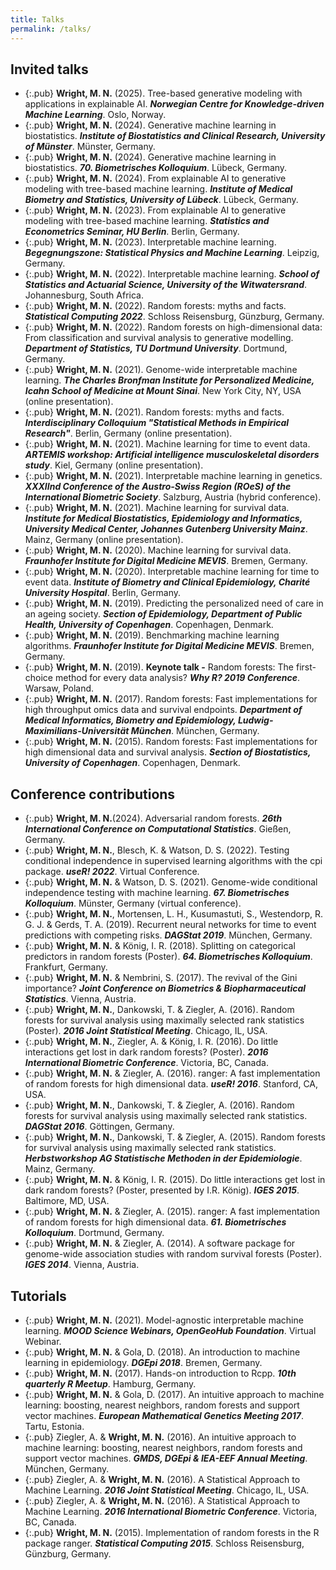 ```yaml
---
title: Talks
permalink: /talks/
---
```

 
## Invited talks
* {:.pub} **Wright, M. N.** (2025). Tree-based generative modeling with applications in explainable AI. ***Norwegian Centre for Knowledge-driven Machine Learning***. Oslo, Norway.
* {:.pub} **Wright, M. N.** (2024). Generative machine learning in biostatistics. ***Institute of Biostatistics and Clinical Research, University of Münster***. Münster, Germany.
* {:.pub} **Wright, M. N.** (2024). Generative machine learning in biostatistics. ***70. Biometrisches Kolloquium***. Lübeck, Germany.
* {:.pub} **Wright, M. N.** (2024). From explainable AI to generative modeling with tree-based machine learning. ***Institute of Medical Biometry and Statistics, University of Lübeck***. Lübeck, Germany.
* {:.pub} **Wright, M. N.** (2023). From explainable AI to generative modeling with tree-based machine learning. ***Statistics and Econometrics Seminar, HU Berlin***. Berlin, Germany.
* {:.pub} **Wright, M. N.** (2023). Interpretable machine learning. ***Begegnungszone: Statistical Physics and Machine Learning***. Leipzig, Germany.
* {:.pub} **Wright, M. N.** (2022). Interpretable machine learning. ***School of Statistics and Actuarial Science, University of the Witwatersrand***. Johannesburg, South Africa.
* {:.pub} **Wright, M. N.** (2022). Random forests: myths and facts. ***Statistical Computing 2022***. Schloss Reisensburg, Günzburg, Germany.
* {:.pub} **Wright, M. N.** (2022). Random forests on high-dimensional data: From classification and survival analysis to generative modelling. ***Department of Statistics, TU Dortmund University***. Dortmund, Germany.
* {:.pub} **Wright, M. N.** (2021). Genome-wide interpretable machine learning. ***The Charles Bronfman Institute for Personalized Medicine, Icahn School of Medicine at Mount Sinai***. New York City, NY, USA (online presentation).
* {:.pub} **Wright, M. N.** (2021). Random forests: myths and facts. ***Interdisciplinary Colloquium "Statistical Methods in Empirical Research"***. Berlin, Germany (online presentation).
* {:.pub} **Wright, M. N.** (2021). Machine learning for time to event data. ***ARTEMIS workshop: Artificial intelligence musculoskeletal disorders study***. Kiel, Germany (online presentation).
* {:.pub} **Wright, M. N.** (2021). Interpretable machine learning in genetics. ***XXXIInd Conference of the Austro-Swiss Region (ROeS) of the International Biometric Society***. Salzburg, Austria (hybrid conference).
* {:.pub} **Wright, M. N.** (2021). Machine learning for survival data. ***Institute for Medical Biostatistics, Epidemiology and Informatics, University Medical Center, Johannes Gutenberg University Mainz***. Mainz, Germany (online presentation).
* {:.pub} **Wright, M. N.** (2020). Machine learning for survival data. ***Fraunhofer Institute for Digital Medicine MEVIS***. Bremen, Germany.
* {:.pub} **Wright, M. N.** (2020). Interpretable machine learning for time to event data. ***Institute of Biometry and Clinical Epidemiology, Charité University Hospital***. Berlin, Germany.
* {:.pub} **Wright, M. N.** (2019). Predicting the personalized need of care in an ageing society. ***Section of Epidemiology, Department of Public Health, University of Copenhagen***. Copenhagen, Denmark.
* {:.pub} **Wright, M. N.** (2019). Benchmarking machine learning algorithms. ***Fraunhofer Institute for Digital Medicine MEVIS***. Bremen, Germany.
* {:.pub} **Wright, M. N.** (2019). **Keynote talk -** Random forests: The first-choice method for every data analysis? ***Why R? 2019 Conference***. Warsaw, Poland.
* {:.pub} **Wright, M. N.** (2017). Random forests: Fast implementations for high throughput omics data and survival endpoints. ***Department of Medical Informatics, Biometry and Epidemiology, Ludwig-Maximilians-Universität München***. München, Germany.
* {:.pub} **Wright, M. N.** (2015). Random forests: Fast implementations for high dimensional data and survival analysis. ***Section of Biostatistics, University of Copenhagen***. Copenhagen, Denmark.

## Conference contributions
* {:.pub} **Wright, M. N.**(2024). Adversarial random forests. ***26th International Conference on Computational Statistics***. Gießen, Germany.
* {:.pub} **Wright, M. N.**, Blesch, K. & Watson, D. S. (2022). Testing conditional independence in supervised learning algorithms with the cpi package. ***useR! 2022***. Virtual Conference.
* {:.pub} **Wright, M. N.** & Watson, D. S. (2021). Genome-wide conditional independence testing with machine learning. ***67. Biometrisches Kolloquium***. Münster, Germany (virtual conference).
* {:.pub} **Wright, M. N.**, Mortensen, L. H., Kusumastuti, S., Westendorp, R. G. J. & Gerds, T. A. (2019). Recurrent neural networks for time to event predictions with competing risks. ***DAGStat 2019***. München, Germany.
* {:.pub} **Wright, M. N.** & König, I. R. (2018). Splitting on categorical predictors in random forests (Poster). ***64. Biometrisches Kolloquium***. Frankfurt, Germany.
* {:.pub} **Wright, M. N.** & Nembrini, S. (2017). The revival of the Gini importance? ***Joint Conference on Biometrics & Biopharmaceutical Statistics***. Vienna, Austria.
* {:.pub} **Wright, M. N.**, Dankowski, T. & Ziegler, A. (2016). Random forests for survival analysis using maximally selected rank statistics (Poster). ***2016 Joint Statistical Meeting***. Chicago, IL, USA.
* {:.pub} **Wright, M. N.**, Ziegler, A. & König, I. R. (2016). Do little interactions get lost in dark random forests? (Poster). ***2016 International Biometric Conference***. Victoria, BC, Canada.
* {:.pub} **Wright, M. N.** & Ziegler, A. (2016). ranger: A fast implementation of random forests for high dimensional data. ***useR! 2016***. Stanford, CA, USA.
* {:.pub} **Wright, M. N.**, Dankowski, T. & Ziegler, A. (2016). Random forests for survival analysis using maximally selected rank statistics. ***DAGStat 2016***. Göttingen, Germany.
* {:.pub} **Wright, M. N.**, Dankowski, T. & Ziegler, A. (2015). Random forests for survival analysis using maximally selected rank statistics. ***Herbstworkshop AG Statistische Methoden in der Epidemiologie***. Mainz, Germany.
* {:.pub} **Wright, M. N.** & König, I. R. (2015). Do little interactions get lost in dark random forests? (Poster, presented by I.R. König). ***IGES 2015***. Baltimore, MD, USA.
* {:.pub} **Wright, M. N.** & Ziegler, A. (2015). ranger: A fast implementation of random forests for high dimensional data. ***61. Biometrisches Kolloquium***. Dortmund, Germany.
* {:.pub} **Wright, M. N.** & Ziegler, A. (2014). A software package for genome-wide association studies with random survival forests (Poster). ***IGES 2014***. Vienna, Austria.

## Tutorials
* {:.pub} **Wright, M. N.** (2021). Model-agnostic interpretable machine learning. ***MOOD Science Webinars, OpenGeoHub Foundation***. Virtual Webinar.
* {:.pub} **Wright, M. N.** & Gola, D. (2018). An introduction to machine learning in epidemiology. ***DGEpi 2018***. Bremen, Germany.
* {:.pub} **Wright, M. N.**  (2017). Hands-on introduction to Rcpp. ***10th quarterly R Meetup***. Hamburg, Germany.
* {:.pub} **Wright, M. N.** & Gola, D. (2017). An intuitive approach to machine learning: boosting, nearest neighbors, random forests and support vector machines. ***European Mathematical Genetics Meeting 2017***. Tartu, Estonia.
* {:.pub} Ziegler, A. & **Wright, M. N.** (2016). An intuitive approach to machine learning: boosting, nearest neighbors, random forests and support vector machines. ***GMDS, DGEpi & IEA-EEF Annual Meeting***. München, Germany.
* {:.pub} Ziegler, A. & **Wright, M. N.** (2016). A Statistical Approach to Machine Learning. ***2016 Joint Statistical Meeting***. Chicago, IL, USA.
* {:.pub} Ziegler, A. & **Wright, M. N.** (2016). A Statistical Approach to Machine Learning. ***2016 International Biometric Conference***. Victoria, BC, Canada.
* {:.pub} **Wright, M. N.** (2015). Implementation of random forests in the R package ranger. ***Statistical Computing 2015***. Schloss Reisensburg, Günzburg, Germany.
 
